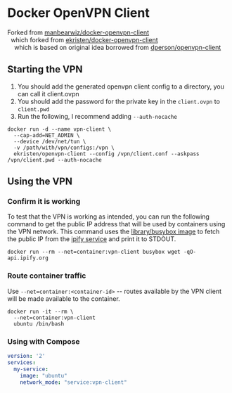 # Docker OpenVPN Client

Forked from [manbearwiz/docker-openvpn-client](https://github.com/manbearwiz/docker-openvpn-client)<br/>
&nbsp;&nbsp;which forked from [ekristen/docker-openvpn-client](https://github.com/ekristen/docker-openvpn-client)<br/>
&nbsp;&nbsp;&nbsp;&nbsp;which is based on original idea borrowed from [dperson/openvpn-client](https://github.com/dperson/openvpn-client)


## Starting the VPN

1. You should add the generated openvpn client config to a directory, you can call it client.ovpn
2. You should add the password for the private key in the `client.ovpn` to `client.pwd`
3. Run the following, I recommend adding `--auth-nocache`

```shell
docker run -d --name vpn-client \
  --cap-add=NET_ADMIN \
  --device /dev/net/tun \
  -v /path/with/vpn/configs:/vpn \
  ekristen/openvpn-client --config /vpn/client.conf --askpass /vpn/client.pwd --auth-nocache
```

## Using the VPN

### Confirm it is working

To test that the VPN is working as intended, you can run the following command to get the public IP address that will be used by containers using the VPN network. This command uses the [library/busybox image](https://hub.docker.com/_/busybox/) to fetch the public IP from the [ipify service](www.ipify.org) and print it to STDOUT.

```shell
docker run --rm --net=container:vpn-client busybox wget -qO- api.ipify.org
```

### Route container traffic

Use `--net=container:<container-id>` -- routes available by the VPN client will be made available to the container.

```shell
docker run -it --rm \
  --net=container:vpn-client
  ubuntu /bin/bash
```

### Using with Compose

```yml
version: '2'
services:
  my-service:
    image: "ubuntu"
    network_mode: "service:vpn-client"
```
